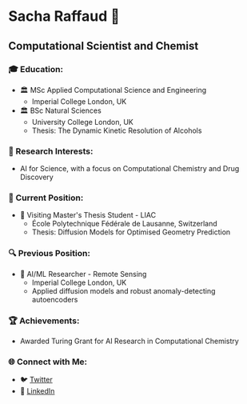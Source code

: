 # Sacha Raffaud 🚀
## Computational Scientist and Chemist

### 🎓 Education:
- 🏛️ MSc Applied Computational Science and Engineering
  - Imperial College London, UK
- 🏛️ BSc Natural Sciences
  - University College London, UK
  - Thesis: The Dynamic Kinetic Resolution of Alcohols

### 🔬 Research Interests:
- AI for Science, with a focus on Computational Chemistry and Drug Discovery

### 🚀 Current Position:
- 🏢 Visiting Master's Thesis Student - LIAC
  - École Polytechnique Fédérale de Lausanne, Switzerland
  - Thesis: Diffusion Models for Optimised Geometry Prediction

### 🔍 Previous Position:
- 🏢 AI/ML Researcher - Remote Sensing
  - Imperial College London, UK
  - Applied diffusion models and robust anomaly-detecting autoencoders

### 🏆 Achievements:
- Awarded Turing Grant for AI Research in Computational Chemistry

### 🌐 Connect with Me:
- 🐦 [Twitter](https://twitter.com/sacha_rfd)
- 🔗 [LinkedIn](https://www.linkedin.com/in/sacha-raffaud)
